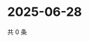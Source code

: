 # 2025-06-28

共 0 条

<!-- BEGIN ZHIHUQUESTIONS -->
<!-- 最后更新时间 Sat Jun 28 2025 19:09:10 GMT+0800 (China Standard Time) -->

<!-- END ZHIHUQUESTIONS -->
